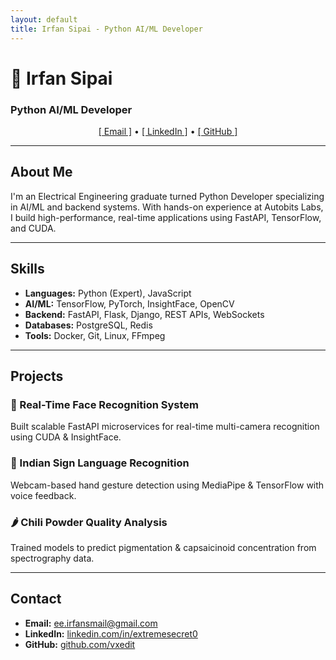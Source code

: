 ```yaml
---
layout: default
title: Irfan Sipai - Python AI/ML Developer
---
```


# 👋 Irfan Sipai
### Python AI/ML Developer

<p align="center">
  <a href="mailto:ee.irfansmail@gmail.com">[ Email ]</a> &bull;
  <a href="https://linkedin.com/in/extremesecret0" target="_blank">[ LinkedIn ]</a> &bull;
  <a href="https://github.com/vxedit" target="_blank">[ GitHub ]</a>
</p>

---

## About Me

I'm an Electrical Engineering graduate turned Python Developer specializing in AI/ML and backend systems. With hands-on experience at Autobits Labs, I build high-performance, real-time applications using FastAPI, TensorFlow, and CUDA.

---

## Skills

- **Languages:** Python (Expert), JavaScript
- **AI/ML:** TensorFlow, PyTorch, InsightFace, OpenCV
- **Backend:** FastAPI, Flask, Django, REST APIs, WebSockets
- **Databases:** PostgreSQL, Redis
- **Tools:** Docker, Git, Linux, FFmpeg

---

## Projects

### 🧠 Real-Time Face Recognition System
Built scalable FastAPI microservices for real-time multi-camera recognition using CUDA & InsightFace.

### 🤟 Indian Sign Language Recognition
Webcam-based hand gesture detection using MediaPipe & TensorFlow with voice feedback.

### 🌶️ Chili Powder Quality Analysis
Trained models to predict pigmentation & capsaicinoid concentration from spectrography data.

---

## Contact

- **Email:** ee.irfansmail@gmail.com  
- **LinkedIn:** [linkedin.com/in/extremesecret0](https://linkedin.com/in/extremesecret0)  
- **GitHub:** [github.com/vxedit](https://github.com/vxedit)
